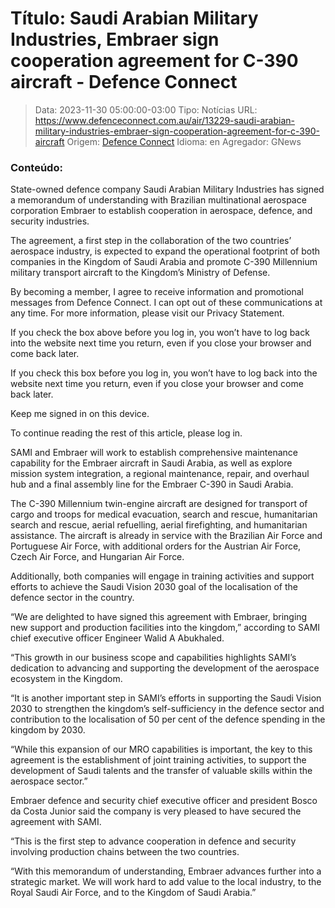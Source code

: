 # Título: Saudi Arabian Military Industries, Embraer sign cooperation agreement for C-390 aircraft - Defence Connect

>Data: 2023-11-30 05:00:00-03:00
>Tipo: Notícias
>URL: https://www.defenceconnect.com.au/air/13229-saudi-arabian-military-industries-embraer-sign-cooperation-agreement-for-c-390-aircraft
>Origem: [Defence Connect](https://www.defenceconnect.com.au)
>Idioma: en
>Agregador: GNews

### Conteúdo:

State-owned defence company Saudi Arabian Military Industries has signed a memorandum of understanding with Brazilian multinational aerospace corporation Embraer to establish cooperation in aerospace, defence, and security industries.

The agreement, a first step in the collaboration of the two countries’ aerospace industry, is expected to expand the operational footprint of both companies in the Kingdom of Saudi Arabia and promote C-390 Millennium military transport aircraft to the Kingdom’s Ministry of Defense.

By becoming a member, I agree to receive information and promotional messages from Defence Connect. I can opt out of these communications at any time. For more information, please visit our Privacy Statement.

If you check the box above before you log in, you won’t have to log back into the website next time you return, even if you close your browser and come back later.

If you check this box before you log in, you won’t have to log back into the website next time you return, even if you close your browser and come back later.

Keep me signed in on this device.

To continue reading the rest of this article, please log in.

SAMI and Embraer will work to establish comprehensive maintenance capability for the Embraer aircraft in Saudi Arabia, as well as explore mission system integration, a regional maintenance, repair, and overhaul hub and a final assembly line for the Embraer C-390 in Saudi Arabia.

The C-390 Millennium twin-engine aircraft are designed for transport of cargo and troops for medical evacuation, search and rescue, humanitarian search and rescue, aerial refuelling, aerial firefighting, and humanitarian assistance. The aircraft is already in service with the Brazilian Air Force and Portuguese Air Force, with additional orders for the Austrian Air Force, Czech Air Force, and Hungarian Air Force.

Additionally, both companies will engage in training activities and support efforts to achieve the Saudi Vision 2030 goal of the localisation of the defence sector in the country.

“We are delighted to have signed this agreement with Embraer, bringing new support and production facilities into the kingdom,” according to SAMI chief executive officer Engineer Walid A Abukhaled.

“This growth in our business scope and capabilities highlights SAMI’s dedication to advancing and supporting the development of the aerospace ecosystem in the Kingdom.

“It is another important step in SAMI’s efforts in supporting the Saudi Vision 2030 to strengthen the kingdom’s self-sufficiency in the defence sector and contribution to the localisation of 50 per cent of the defence spending in the kingdom by 2030.

“While this expansion of our MRO capabilities is important, the key to this agreement is the establishment of joint training activities, to support the development of Saudi talents and the transfer of valuable skills within the aerospace sector.”

Embraer defence and security chief executive officer and president Bosco da Costa Junior said the company is very pleased to have secured the agreement with SAMI.

“This is the first step to advance cooperation in defence and security involving production chains between the two countries.

“With this memorandum of understanding, Embraer advances further into a strategic market. We will work hard to add value to the local industry, to the Royal Saudi Air Force, and to the Kingdom of Saudi Arabia.”
